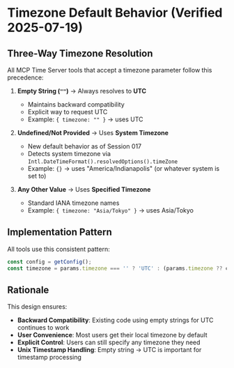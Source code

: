 # Timezone Default Behavior (Verified 2025-07-19)

## Three-Way Timezone Resolution

All MCP Time Server tools that accept a timezone parameter follow this precedence:

1. **Empty String (`""`)** → Always resolves to **UTC**
   - Maintains backward compatibility
   - Explicit way to request UTC
   - Example: `{ timezone: "" }` → uses UTC

2. **Undefined/Not Provided** → Uses **System Timezone**
   - New default behavior as of Session 017
   - Detects system timezone via `Intl.DateTimeFormat().resolvedOptions().timeZone`
   - Example: `{}` → uses "America/Indianapolis" (or whatever system is set to)

3. **Any Other Value** → Uses **Specified Timezone**
   - Standard IANA timezone names
   - Example: `{ timezone: "Asia/Tokyo" }` → uses Asia/Tokyo

## Implementation Pattern

All tools use this consistent pattern:
```typescript
const config = getConfig();
const timezone = params.timezone === '' ? 'UTC' : (params.timezone ?? config.defaultTimezone);
```

## Rationale

This design ensures:
- **Backward Compatibility**: Existing code using empty strings for UTC continues to work
- **User Convenience**: Most users get their local timezone by default
- **Explicit Control**: Users can still specify any timezone they need
- **Unix Timestamp Handling**: Empty string → UTC is important for timestamp processing